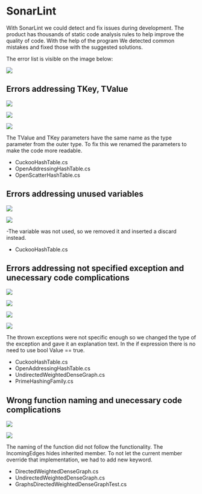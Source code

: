 # SonarLint 
 With SonarLint we could detect and fix issues during development. The product has thousands of static code analysis rules to help improve the quality of code. With the help of the program We detected common mistakes and fixed those with the suggested solutions.

The error list is visible on the image below:


 ![](image/SonarErrors.PNG)


## Errors addressing TKey, TValue

![](image/Sonar1.PNG)

![](image/Sonar5.PNG)

![](image/Sonar6.PNG)

The TValue and TKey parameters have the same name as the type parameter from the outer type. To fix this we 
renamed the parameters to make the code more readable.
- CuckooHashTable.cs 
- OpenAddressingHashTable.cs 
- OpenScatterHashTable.cs 


## Errors addressing unused variables 


![](image/Sonar2.PNG)


![](image/Sonar11.PNG)

-The variable was not used, so we removed it and inserted a discard instead.
- CuckooHashTable.cs 


## Errors addressing not specified exception and unecessary code complications



![](image/Sonar3.PNG)


![](image/Sonar4.PNG)


![](image/Sonar8.PNG)


![](image/Sonar10.PNG)

The thrown exceptions were not specific enough so we changed the type of the exception and gave it an explanation text. In 
the if expression there is no need to use bool Value == true.
- CuckooHashTable.cs 
- OpenAddressingHashTable.cs 
- UndirectedWeightedDenseGraph.cs 
- PrimeHashingFamily.cs 



## Wrong function naming and unecessary code complications


![](image/Sonar7.PNG)

![](image/Sonar9.PNG)


The naming of the function did not follow the functionality.
The IncomingEdges hides inherited member. To not let the current member override 
that implementation, we had to add new keyword.
- DirectedWeightedDenseGraph.cs 
- UndirectedWeightedDenseGraph.cs 
- GraphsDirectedWeightedDenseGraphTest.cs 

